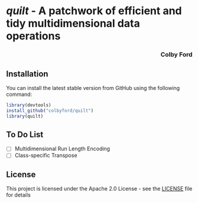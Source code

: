 
# *quilt* - A patchwork of efficient and tidy multidimensional data operations
<h3 align = "right">Colby Ford</h3>

## Installation

You can install the latest stable version from GitHub using the following command:
```r
library(devtools)
install_github("colbyford/quilt")
library(quilt)
```

## To Do List

- [ ] Multidimensional Run Length Encoding
- [ ] Class-specific Transpose

## License

This project is licensed under the Apache 2.0 License - see the [LICENSE](LICENSE) file for details
